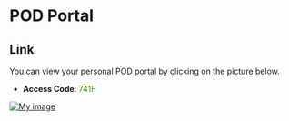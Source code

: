 # POD Portal

## Link
You can view your personal POD portal by clicking on the picture below.

- **Access Code**: <span style='color:#479608'>741F</span>

<a href="https://portal.ace.aviatrixlab.com/ " target="_blank">

![My image](images/pod.png)

</a>